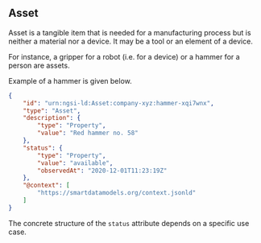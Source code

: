 ## Asset

Asset is a tangible item that is needed for a manufacturing process
but is neither a material nor a device.
It may be a tool or an element of a device.

For instance, a gripper for a robot (i.e. for a device) or a hammer for a person are assets.

Example of a hammer is given below.

```json
{
    "id": "urn:ngsi-ld:Asset:company-xyz:hammer-xqi7wnx",
    "type": "Asset",
    "description": {
        "type": "Property",
        "value": "Red hammer no. 58"
    },
    "status": {
        "type": "Property",
        "value": "available",
        "observedAt": "2020-12-01T11:23:19Z"
    },
    "@context": [
        "https://smartdatamodels.org/context.jsonld"
    ]
}
```

The concrete structure of the `status` attribute depends on 
a specific use case.  
